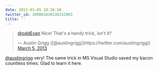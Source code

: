 ```yaml
---
date: 2013-03-05 18:26:56
twitter_id: 309082630136152065
title: ''
---
```


<blockquote class="twitter-tweet"><p lang="en" dir="ltr"><a href="https://twitter.com/oddEvan?ref_src=twsrc%5Etfw">@oddEvan</a> Nice! That&#39;s a handy trick, isn&#39;t it?</p>&mdash; Austin Grigg ([@austingrigg](https://twitter.com/austingrigg)) <a href="https://twitter.com/austingrigg/status/309068181882941440?ref_src=twsrc%5Etfw">March 5, 2013</a></blockquote>
<script async src="https://platform.twitter.com/widgets.js" charset="utf-8"></script>

[@austingrigg](https://twitter.com/austingrigg) very! The same trick in MS Visual Studio saved my bacon countless times. Glad to learn it here.
